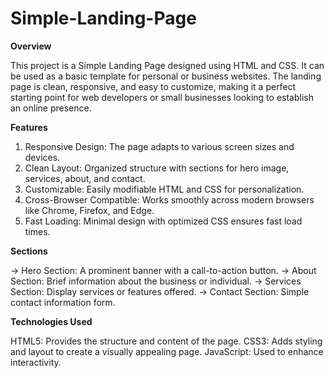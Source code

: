 # Simple-Landing-Page

**Overview**

This project is a Simple Landing Page designed using HTML and CSS. It can be used as a basic template for personal or business websites. The landing page is clean, responsive, and easy to customize, making it a perfect starting point for web developers or small businesses looking to establish an online presence.

**Features**

1) Responsive Design: The page adapts to various screen sizes and devices.
2) Clean Layout: Organized structure with sections for hero image, services, about, and contact.
3) Customizable: Easily modifiable HTML and CSS for personalization.
4) Cross-Browser Compatible: Works smoothly across modern browsers like Chrome, Firefox, and Edge.
5) Fast Loading: Minimal design with optimized CSS ensures fast load times.

**Sections**

-> Hero Section: A prominent banner with a call-to-action button.
-> About Section: Brief information about the business or individual.
-> Services Section: Display services or features offered.
-> Contact Section: Simple contact information form.

**Technologies Used**

HTML5: Provides the structure and content of the page.
CSS3: Adds styling and layout to create a visually appealing page.
JavaScript: Used to enhance interactivity.
